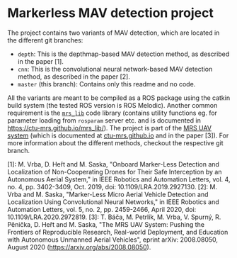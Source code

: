 # Markerless MAV detection project

The project contains two variants of MAV detection, which are located in the different git branches:
 - `depth`: This is the depthmap-based MAV detection method, as described in the paper [1].
 - `cnn`: This is the convolutional neural network-based MAV detection method, as described in the paper [2].
 - `master` (this branch): Contains only this readme and no code.

All the variants are meant to be compiled as a ROS package using the catkin build system (the tested ROS version is ROS Melodic).
Another common requirement is the [`mrs_lib`](https://github.com/ctu-mrs/mrs_lib) code library (contains utility functions eg. for parameter loading from `rosparam` server etc. and is documented in https://ctu-mrs.github.io/mrs_lib/).
The project is part of the [MRS UAV system](https://github.com/ctu-mrs/mrs_uav_system) (which is documented at [ctu-mrs.github.io](https://ctu-mrs.github.io) and in the paper [3]).
For more information about the different methods, checkout the respective git branch.

[1]: M. Vrba, D. Heřt and M. Saska, "Onboard Marker-Less Detection and Localization of Non-Cooperating Drones for Their Safe Interception by an Autonomous Aerial System," in IEEE Robotics and Automation Letters, vol. 4, no. 4, pp. 3402-3409, Oct. 2019, doi: 10.1109/LRA.2019.2927130.
[2]: M. Vrba and M. Saska, "Marker-Less Micro Aerial Vehicle Detection and Localization Using Convolutional Neural Networks," in IEEE Robotics and Automation Letters, vol. 5, no. 2, pp. 2459-2466, April 2020, doi: 10.1109/LRA.2020.2972819.
[3]: T. Báča, M. Petrlík, M. Vrba, V. Spurný, R. Pěnička, D. Heřt and M. Saska, "The MRS UAV System: Pushing the Frontiers of Reproducible Research, Real-world Deployment, and Education with Autonomous Unmanned Aerial Vehicles", eprint arXiv: 2008.08050, August 2020 (https://arxiv.org/abs/2008.08050).
